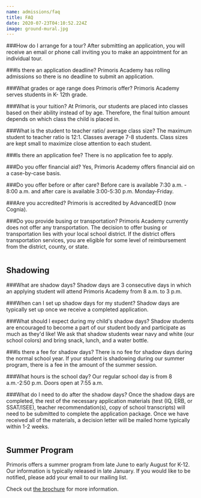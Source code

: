 ```yaml
---
name: admissions/faq
title: FAQ
date: 2020-07-23T04:10:52.224Z
image: ground-mural.jpg
---
```

\###How do I arrange for a tour?
After submitting an application, you will receive an email or phone call inviting you to make an appointment for an individual tour.

\###Is there an application deadline?
Primoris Academy has rolling admissions so there is no deadline to submit an application.

\###What grades or age range does Primoris offer?
Primoris Academy serves students in K- 12th grade.

\###What is your tuition?
At Primoris, our students are placed into classes based on their ability instead of by age. Therefore, the final tuition amount depends on which class the child is placed in. 

\###What is the student to teacher ratio/ average class size?
The maximum student to teacher ratio is 12:1. Classes average 7-8 students. Class sizes are kept small to maximize close attention to each student.

\###Is there an application fee?
There is no application fee to apply.

\###Do you offer financial aid?
Yes, Primoris Academy offers financial aid on a case-by-case basis.

\###Do you offer before or after care?
Before care is available 7:30 a.m. - 8:00 a.m. and after care is available 3:00-5:30 p.m. Monday-Friday.

\###Are you accredited?
Primoris is accredited by AdvancedED (now Cognia).

\###Do you provide busing or transportation?
Primoris Academy currently does not offer any transportation. The decision to offer busing or transportation lies with your local school district. If the district offers transportation services, you are eligible for some level of reimbursement from the district, county, or state.

<h2 style="margin-top:2em">Shadowing</h2>

\###What are shadow days?
Shadow days are 3 consecutive days in which an applying student will attend Primoris Academy from 8 a.m. to 3 p.m.

\###When can I set up shadow days for my student?
Shadow days are typically set up once we receive a completed application. 

\###What should I expect during my child's shadow days?
Shadow students are encouraged to become a part of our student body and participate as much as they'd like! We ask that shadow students wear navy and white (our school colors) and bring snack, lunch, and a water bottle.

\###Is there a fee for shadow days?
There is no fee for shadow days during the normal school year. If your student is shadowing during our summer program, there is a fee in the amount of the summer session.

\###What hours is the school day?
Our regular school day is from 8 a.m.-2:50 p.m. Doors open at 7:55 a.m.

\###What do I need to do after the shadow days?
Once the shadow days are completed, the rest of the necessary application materials (test (IQ, ERB, or SSAT/ISEE), teacher recommendation(s), copy of school transcripts) will need to be submitted to complete the application package. Once we have received all of the materials, a decision letter will be mailed home typically within 1-2 weeks.

<h2 style="margin-top:2em">Summer Program</h2>
Primoris offers a summer program from late June to early August for K-12. Our information is typically released in late January. If you would like to be notified, please add your email to our mailing list.

Check out [the brochure](/img/SummerProgram2021.pdf) for more information.